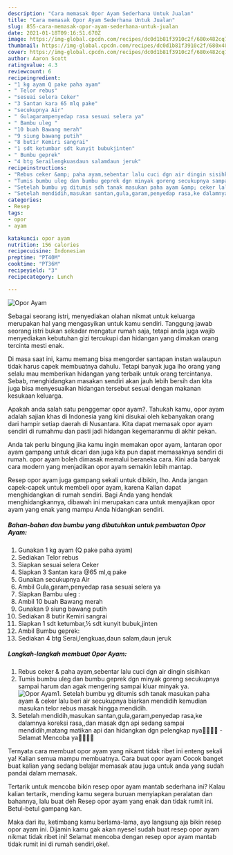 ```yaml
---
description: "Cara memasak Opor Ayam Sederhana Untuk Jualan"
title: "Cara memasak Opor Ayam Sederhana Untuk Jualan"
slug: 855-cara-memasak-opor-ayam-sederhana-untuk-jualan
date: 2021-01-18T09:16:51.670Z
image: https://img-global.cpcdn.com/recipes/dc0d1b81f3910c2f/680x482cq70/opor-ayam-foto-resep-utama.jpg
thumbnail: https://img-global.cpcdn.com/recipes/dc0d1b81f3910c2f/680x482cq70/opor-ayam-foto-resep-utama.jpg
cover: https://img-global.cpcdn.com/recipes/dc0d1b81f3910c2f/680x482cq70/opor-ayam-foto-resep-utama.jpg
author: Aaron Scott
ratingvalue: 4.3
reviewcount: 6
recipeingredient:
- "1 kg ayam Q pake paha ayam"
- " Telor rebus"
- "sesuai selera Ceker"
- "3 Santan kara 65 mlq pake"
- "secukupnya Air"
- " Gulagarampenyedap rasa sesuai selera ya"
- " Bambu uleg "
- "10 buah Bawang merah"
- "9 siung bawang putih"
- "8 butir Kemiri sangrai"
- "1 sdt ketumbar sdt kunyit bubukjinten"
- " Bumbu geprek"
- "4 btg Serailengkuasdaun salamdaun jeruk"
recipeinstructions:
- "Rebus ceker &amp; paha ayam,sebentar lalu cuci dgn air dingin sisihkan"
- "Tumis bumbu uleg dan bumbu geprek dgn minyak goreng secukupnya sampai harum dan agak mengering sampai kluar minyak ya."
- "Setelah bumbu yg ditumis sdh tanak masukan paha ayam &amp; ceker lalu beri air secukupnya biarkan mendidih kemudian masukan telor rebus masak hingga mendidih."
- "Setelah mendidih,masukan santan,gula,garam,penyedap rasa,ke dalamnya koreksi rasa,,dan masak dgn api sedang sampai mendidih,matang matikan api dan hidangkan dgn pelengkap nya🙏🏻💜💜 Selamat Mencoba ya👌🏻👌🏻"
categories:
- Resep
tags:
- opor
- ayam

katakunci: opor ayam 
nutrition: 156 calories
recipecuisine: Indonesian
preptime: "PT40M"
cooktime: "PT36M"
recipeyield: "3"
recipecategory: Lunch

---
```



![Opor Ayam](https://img-global.cpcdn.com/recipes/dc0d1b81f3910c2f/680x482cq70/opor-ayam-foto-resep-utama.jpg)

Sebagai seorang istri, menyediakan olahan nikmat untuk keluarga merupakan hal yang mengasyikan untuk kamu sendiri. Tanggung jawab seorang istri bukan sekadar mengatur rumah saja, tetapi anda juga wajib menyediakan kebutuhan gizi tercukupi dan hidangan yang dimakan orang tercinta mesti enak.

Di masa  saat ini, kamu memang bisa mengorder santapan instan walaupun tidak harus capek membuatnya dahulu. Tetapi banyak juga lho orang yang selalu mau memberikan hidangan yang terbaik untuk orang tercintanya. Sebab, menghidangkan masakan sendiri akan jauh lebih bersih dan kita juga bisa menyesuaikan hidangan tersebut sesuai dengan makanan kesukaan keluarga. 



Apakah anda salah satu penggemar opor ayam?. Tahukah kamu, opor ayam adalah sajian khas di Indonesia yang kini disukai oleh kebanyakan orang dari hampir setiap daerah di Nusantara. Kita dapat memasak opor ayam sendiri di rumahmu dan pasti jadi hidangan kegemaranmu di akhir pekan.

Anda tak perlu bingung jika kamu ingin memakan opor ayam, lantaran opor ayam gampang untuk dicari dan juga kita pun dapat memasaknya sendiri di rumah. opor ayam boleh dimasak memalui beraneka cara. Kini ada banyak cara modern yang menjadikan opor ayam semakin lebih mantap.

Resep opor ayam juga gampang sekali untuk dibikin, lho. Anda jangan capek-capek untuk membeli opor ayam, karena Kalian dapat menghidangkan di rumah sendiri. Bagi Anda yang hendak menghidangkannya, dibawah ini merupakan cara untuk menyajikan opor ayam yang enak yang mampu Anda hidangkan sendiri.

<!--inarticleads1-->

##### Bahan-bahan dan bumbu yang dibutuhkan untuk pembuatan Opor Ayam:

1. Gunakan 1 kg ayam (Q pake paha ayam)
1. Sediakan  Telor rebus
1. Siapkan sesuai selera Ceker
1. Siapkan 3 Santan kara @65 ml,q pake
1. Gunakan secukupnya Air
1. Ambil  Gula,garam,penyedap rasa sesuai selera ya
1. Siapkan  Bambu uleg :
1. Ambil 10 buah Bawang merah
1. Gunakan 9 siung bawang putih
1. Sediakan 8 butir Kemiri sangrai
1. Siapkan 1 sdt ketumbar,½ sdt kunyit bubuk,jinten
1. Ambil  Bumbu geprek:
1. Sediakan 4 btg Serai,lengkuas,daun salam,daun jeruk




<!--inarticleads2-->

##### Langkah-langkah membuat Opor Ayam:

1. Rebus ceker &amp; paha ayam,sebentar lalu cuci dgn air dingin sisihkan
1. Tumis bumbu uleg dan bumbu geprek dgn minyak goreng secukupnya sampai harum dan agak mengering sampai kluar minyak ya.
<img src="//assets-global.cpcdn.com/assets/icons/button_play-2c75c40dde080a61004c1f40b05d8f140eaff45d7e9e6481dc71c63d2e7c4909.png" alt="Opor Ayam">1. Setelah bumbu yg ditumis sdh tanak masukan paha ayam &amp; ceker lalu beri air secukupnya biarkan mendidih kemudian masukan telor rebus masak hingga mendidih.
1. Setelah mendidih,masukan santan,gula,garam,penyedap rasa,ke dalamnya koreksi rasa,,dan masak dgn api sedang sampai mendidih,matang matikan api dan hidangkan dgn pelengkap nya🙏🏻💜💜 - Selamat Mencoba ya👌🏻👌🏻




Ternyata cara membuat opor ayam yang nikamt tidak ribet ini enteng sekali ya! Kalian semua mampu membuatnya. Cara buat opor ayam Cocok banget buat kalian yang sedang belajar memasak atau juga untuk anda yang sudah pandai dalam memasak.

Tertarik untuk mencoba bikin resep opor ayam mantab sederhana ini? Kalau kalian tertarik, mending kamu segera buruan menyiapkan peralatan dan bahannya, lalu buat deh Resep opor ayam yang enak dan tidak rumit ini. Betul-betul gampang kan. 

Maka dari itu, ketimbang kamu berlama-lama, ayo langsung aja bikin resep opor ayam ini. Dijamin kamu gak akan nyesel sudah buat resep opor ayam nikmat tidak ribet ini! Selamat mencoba dengan resep opor ayam mantab tidak rumit ini di rumah sendiri,oke!.


